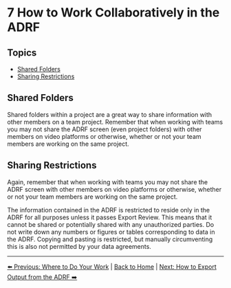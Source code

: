 # 7 How to Work Collaboratively in the ADRF

## Topics
- [Shared Folders](#shared-folders)
- [Sharing Restrictions](#sharing-restrictions)

## Shared Folders
Shared folders within a project are a great way to share information with other members on a team project. Remember that when working with teams you may not share the ADRF screen (even project folders) with other members on video platforms or otherwise, whether or not your team members are working on the same project.

## Sharing Restrictions
Again, remember that when working with teams you may not share the ADRF screen with other members on video platforms or otherwise, whether or not your team members are working on the same project.

The information contained in the ADRF is restricted to reside only in the ADRF for all purposes unless it passes Export Review. This means that it cannot be shared or potentially shared with any unauthorized parties. Do not write down any numbers or figures or tables corresponding to data in the ADRF. Copying and pasting is restricted, but manually circumventing this is also not permitted by your data agreements.

---

[⬅️ Previous: Where to Do Your Work](06-where-to-work.md) | [Back to Home](0-cover.md) | [Next: How to Export Output from the ADRF ➡️](08-export.md)
